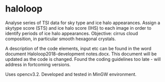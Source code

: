 # haloloop
Analyse series of TSI data for sky type and ice halo appearances. Assign a skytype score (STS) and ice halo score (IHS) to each image in order to identify periods of ice halo appearances. Objective: cirrus cloud composition, in particular smooth hexagonal crystals.

A description of the code elements, input etc can be found in the word document Haloloop2018-development notes.docx. This document will be updated as the code is changed. Found the coding guidelines too late - will address in fortcoming versions.

Uses opencv3.2. Developed and tested in MinGW environment.
